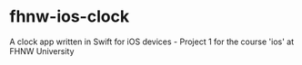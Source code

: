 # fhnw-ios-clock

A clock app written in Swift for iOS devices - Project 1 for the course 'ios' at FHNW University
